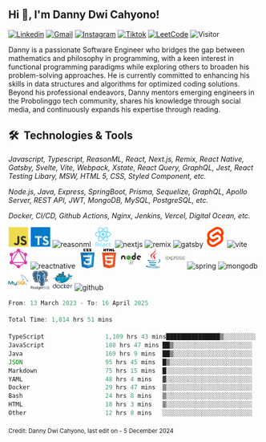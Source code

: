 ## Hi 👋, I'm Danny Dwi Cahyono!

[![Linkedin](https://img.shields.io/badge/-dannydwicahyono-blue?style=flat&logo=Linkedin&logoColor=white)](https://www.linkedin.com/in/danny-cahyo/)
[![Gmail](https://img.shields.io/badge/-dannydwicahyono@gmail.com-c14438?style=flat&logo=Gmail&logoColor=white)](mailto:dannydwicahyono@gmail.com)
[![Instagram](https://img.shields.io/badge/-danny_cahyo-ff69b4?style=flat&logo=Instagram&logoColor=white)](https://www.instagram.com/danny_cahyo/)
[![Tiktok](https://img.shields.io/badge/-dannydwic-black?style=flat&logo=Tiktok&logoColor=white)](https://www.tiktok.com/@dannydwic)
[![LeetCode](https://img.shields.io/badge/-danny_cahyo-yellow?style=flat&logo=LeetCode&logoColor=white)](https://leetcode.com/danny_cahyo/)
![Visitor](https://komarev.com/ghpvc/?username=dannycahyo&label=Visitor&color=2bbc8a)

Danny is a passionate Software Engineer who bridges the gap between mathematics and philosophy in programming, with a keen interest in functional programming paradigms while exploring others to broaden his problem-solving approaches. He is currently committed to enhancing his skills in data structures and algorithms for optimized coding solutions. Beyond his professional endeavors, Danny mentors emerging engineers in the Probolinggo tech community, shares his knowledge through social media, and continuously expands his expertise through reading.

## 🛠 &nbsp;Technologies & Tools

_Javascript, Typescript, ReasonML, React, Next.js, Remix, React Native, Gatsby, Svelte, Vite, Webpack, Xstate, React Query, GraphQL, Jest, React Testing Libary, MSW, HTML 5, CSS, Styled Component, etc._

_Node.js, Java, Express, SpringBoot, Prisma, Sequelize, GraphQL, Apollo Server, REST API, JWT, MongoDB, MySQL, PostgreSQL, etc._

_Docker, CI/CD, Github Actions, Nginx, Jenkins, Vercel, Digital Ocean, etc._

<p align="left">
  <!-- Frontend -->
  <img src="https://raw.githubusercontent.com/devicons/devicon/master/icons/javascript/javascript-original.svg" alt="javascript" width="40" height="40"/>
  <img src="https://raw.githubusercontent.com/devicons/devicon/master/icons/typescript/typescript-original.svg" alt="typescript" width="40" height="40"/>
  <img src="https://reasonml.github.io/img/reason.svg" alt="reasonml" width="40" height="40"/>
  <img src="https://raw.githubusercontent.com/devicons/devicon/master/icons/react/react-original-wordmark.svg" alt="react" width="40" height="40"/>
  <img src="https://cdn.worldvectorlogo.com/logos/nextjs-2.svg" alt="nextjs" width="40" height="40"/>
  <img src="https://remix.run/_brand/remix-letter-glowing.svg" alt="remix" width="40" height="40"/>
  <img src="https://www.vectorlogo.zone/logos/gatsbyjs/gatsbyjs-icon.svg" alt="gatsby" width="40" height="40"/>
  <img src="https://raw.githubusercontent.com/devicons/devicon/master/icons/svelte/svelte-original.svg" alt="svelte" width="40" height="40"/>
  <img src="https://vitejs.dev/logo.svg" alt="vite" width="40" height="40"/>
  <img src="https://raw.githubusercontent.com/devicons/devicon/master/icons/graphql/graphql-plain.svg" alt="graphql" width="40" height="40"/>
  <img src="https://reactnative.dev/img/header_logo.svg" alt="reactnative" width="40" height="40"/> 
  <img src="https://raw.githubusercontent.com/devicons/devicon/master/icons/css3/css3-original-wordmark.svg" alt="css3" width="40" height="40"/>
  <img src="https://raw.githubusercontent.com/devicons/devicon/master/icons/html5/html5-original-wordmark.svg" alt="html5" width="40" height="40"/>
  
  <!-- Backend -->
  <img src="https://raw.githubusercontent.com/devicons/devicon/master/icons/nodejs/nodejs-original-wordmark.svg" alt="nodejs" width="40" height="40"/>
  <img src="https://raw.githubusercontent.com/devicons/devicon/master/icons/java/java-original.svg" alt="java" width="40" height="40"/>
  <img src="https://raw.githubusercontent.com/devicons/devicon/master/icons/express/express-original-wordmark.svg" alt="express" width="40" height="40"/>
  <img src="https://www.vectorlogo.zone/logos/springio/springio-icon.svg" alt="spring" width="40" height="40"/>
  <img src="https://www.vectorlogo.zone/logos/mongodb/mongodb-icon.svg" alt="mongodb" width="40" height="40"/>
  <img src="https://raw.githubusercontent.com/devicons/devicon/master/icons/mysql/mysql-original-wordmark.svg" alt="mysql" width="40" height="40"/>
  <img src="https://raw.githubusercontent.com/devicons/devicon/master/icons/postgresql/postgresql-original-wordmark.svg" alt="postgresql" width="40" height="40"/>
  
  <!-- DevOps -->
  <img src="https://raw.githubusercontent.com/devicons/devicon/master/icons/docker/docker-original-wordmark.svg" alt="docker" width="40" height="40"/>
  <img src="https://www.vectorlogo.zone/logos/github/github-icon.svg" alt="github" width="40" height="40"/>
</p>

<!--START_SECTION:wakatime-->

```typescript
From: 13 March 2023 - To: 16 April 2025

Total Time: 1,814 hrs 51 mins

TypeScript                 1,109 hrs 43 mins███████████████▒░░░░░░░░░   60.74 %
JavaScript                 180 hrs 47 mins ██▒░░░░░░░░░░░░░░░░░░░░░░   09.90 %
Java                       169 hrs 9 mins  ██▒░░░░░░░░░░░░░░░░░░░░░░   09.26 %
JSON                       95 hrs 45 mins  █▒░░░░░░░░░░░░░░░░░░░░░░░   05.24 %
Markdown                   75 hrs 15 mins  █░░░░░░░░░░░░░░░░░░░░░░░░   04.12 %
YAML                       48 hrs 4 mins   ▓░░░░░░░░░░░░░░░░░░░░░░░░   02.63 %
Docker                     29 hrs 47 mins  ▒░░░░░░░░░░░░░░░░░░░░░░░░   01.63 %
Bash                       24 hrs 8 mins   ▒░░░░░░░░░░░░░░░░░░░░░░░░   01.32 %
HTML                       18 hrs 3 mins   ▒░░░░░░░░░░░░░░░░░░░░░░░░   00.99 %
Other                      12 hrs 8 mins   ░░░░░░░░░░░░░░░░░░░░░░░░░   00.66 %
```

<!--END_SECTION:wakatime-->

<sub>Credit: Danny Dwi Cahyono, last edit on - 5 December 2024</sub>
